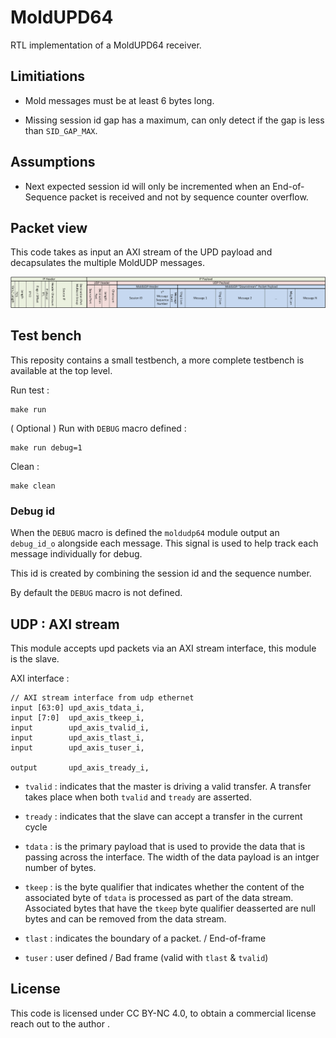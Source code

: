 # MoldUPD64

RTL implementation of a MoldUPD64 receiver. 

## Limitiations

- Mold messages must be at least 6 bytes long.

- Missing session id gap has a maximum, can only detect if the 
  gap is less than `SID_GAP_MAX`.

## Assumptions 

- Next expected session id will only be incremented when an End-of-Sequence 
  packet is received and not by sequence counter overflow.

## Packet view

This code takes as input an AXI stream of the UPD payload and decapsulates the
multiple MoldUDP messages.

![MoldUDP packet!](doc/moldudp.png)

## Test bench

This reposity contains a small testbench, a more complete testbench is
available at the top level.

Run test :
```
make run
```

( Optional ) Run with `DEBUG` macro defined :
```
make run debug=1
```

Clean :
```
make clean
```

### Debug id

When the `DEBUG` macro is defined the `moldudp64` module output an
`debug_id_o` alongside each message. This signal is used to help 
track each message individually for debug.

This id is created by combining the session id and the sequence number.

By default the `DEBUG` macro is not defined.

## UDP : AXI stream 

This module accepts upd packets via an AXI stream interface, this module
is the slave. 

AXI interface :

```
// AXI stream interface from udp ethernet
input [63:0] upd_axis_tdata_i,
input [7:0]  upd_axis_tkeep_i,
input        upd_axis_tvalid_i,
input        upd_axis_tlast_i,
input        upd_axis_tuser_i,

output       upd_axis_tready_i, 
```

- `tvalid` : indicates that the master is driving a valid transfer.
    A transfer takes place when both `tvalid` and `tready` are asserted.

- `tready` : indicates that the slave can accept a transfer in the
    current cycle

- `tdata` : is the primary payload that is used to provide the data
    that is passing across the interface. The width of the data
    payload is an intger number of bytes.

- `tkeep` : is the byte qualifier that indicates whether the content
    of the associated byte of `tdata` is processed as part of the data stream.
    Associated bytes that have the `tkeep` byte qualifier deasserted
    are null bytes and can be removed from the data stream.

- `tlast` : indicates the boundary of a packet. / End-of-frame

- `tuser` : user defined / Bad frame (valid with `tlast` & `tvalid`)

## License

This code is licensed under CC BY-NC 4.0, to obtain a commercial license
reach out to the author .
